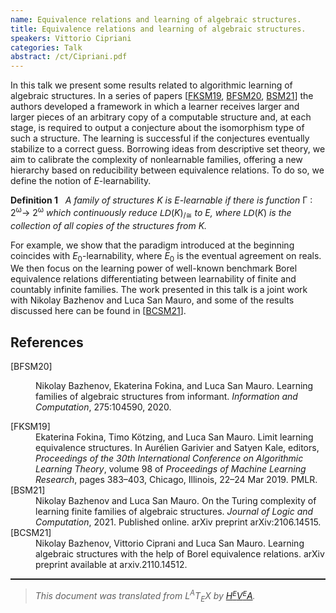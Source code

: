 ```yaml
---
name: Equivalence relations and learning of algebraic structures.
title: Equivalence relations and learning of algebraic structures.
speakers: Vittorio Cipriani
categories: Talk
abstract: /ct/Cipriani.pdf
---
```

<p>In this talk we present some results related to algorithmic learning of algebraic structures. In a series of papers [<a href="#FKS-19">FKSM19</a>, <a href="#bazhenov2020learning">BFSM20</a>, <a href="#bazhenov2021turing">BSM21</a>] the authors developed a framework in which a learner receives larger and larger pieces of an arbitrary
copy of a computable structure and, at each stage, is required to output a conjecture about the isomorphism type of such a structure. The learning is successful if the conjectures eventually stabilize to a correct
guess. Borrowing ideas from descriptive set theory, we aim to calibrate the complexity of nonlearnable families, offering a new hierarchy based on reducibility between equivalence relations. To do so, we define the notion of <span style="font-style:italic">E</span>-learnability. 
</p><div class="theorem"><span style="font-weight:bold">Definition&#xA0;1</span>&#xA0;&#xA0;<em>
A family of structures </em><span style="font-style:italic">K</span><em> is </em><span style="font-style:italic">E</span><em>-learnable if there is function </em>&#x393; : 2<sup>&#x3C9;</sup>&#x2192; 2<sup>&#x3C9;</sup><em> which continuously reduce </em><span style="font-family:sans-serif"><span style="font-style:italic">LD</span></span>(<span style="font-style:italic">K</span>)<sub>/&#x2245;</sub><em> to </em><span style="font-style:italic">E</span><em>, where </em><span style="font-family:sans-serif"><span style="font-style:italic">LD</span></span>(<span style="font-style:italic">K</span>)<em> is the collection of all copies of the structures from </em><span style="font-style:italic">K</span><em>.
</em></div><p>For example, we show that the paradigm introduced at the beginning coincides with <span style="font-style:italic">E</span><sub>0</sub>-learnability, where <span style="font-style:italic">E</span><sub>0</sub> is the eventual agreement on reals. We then focus on the learning power of well-known benchmark Borel equivalence relations differentiating between learnability of finite and countably infinite families. 
The work presented in this talk is a joint work with Nikolay Bazhenov and Luca San Mauro, and some of the results discussed here can be found in [<a href="#bcsm21">BCSM21</a>].</p><!--TOC section id="sec1" References-->
<h2 id="sec1" class="section">References</h2><!--SEC END --><dl class="thebibliography"><dt class="dt-thebibliography">

<a id="bazhenov2020learning">[BFSM20]</a></dt><dd class="dd-thebibliography">
Nikolay Bazhenov, Ekaterina Fokina, and Luca San&#xA0;Mauro.
Learning families of algebraic structures from informant.
<em>Information and Computation</em>, 275:104590, 2020.
</dd><dt class="dt-thebibliography"><a id="FKS-19">[FKSM19]</a></dt><dd class="dd-thebibliography">
Ekaterina Fokina, Timo K&#xF6;tzing, and Luca San&#xA0;Mauro.
Limit learning equivalence structures.
In Aur&#xE9;lien Garivier and Satyen Kale, editors, <em>Proceedings of
the 30th International Conference on Algorithmic Learning Theory</em>, volume&#xA0;98
of <em>Proceedings of Machine Learning Research</em>, pages 383&#x2013;403, Chicago,
Illinois, 22&#x2013;24 Mar 2019. PMLR.
</dd><dt class="dt-thebibliography"><a id="bazhenov2021turing">[BSM21]</a></dt><dd class="dd-thebibliography">
Nikolay Bazhenov and Luca San&#xA0;Mauro.
On the Turing complexity of learning finite families of algebraic
structures.
<em>Journal of Logic and Computation</em>, 2021.
Published online. arXiv preprint arXiv:2106.14515.
</dd><dt class="dt-thebibliography"><a id="bcsm21">[BCSM21]</a></dt><dd class="dd-thebibliography">
Nikolay Bazhenov, Vittorio Ciprani and Luca San Mauro.
Learning algebraic structures with the help of Borel equivalence relations.
arXiv preprint available at arxiv.2110.14512.</dd></dl><!--CUT END -->
<!--HTMLFOOT-->
<!--ENDHTML-->
<!--FOOTER-->
<hr style="height:2"><blockquote class="quote"><em>This document was translated from L<sup>A</sup>T<sub>E</sub>X by
</em><a href="http://hevea.inria.fr/index.html"><em>H</em><em><span style="font-size:small"><sup>E</sup></span></em><em>V</em><em><span style="font-size:small"><sup>E</sup></span></em><em>A</em></a><em>.</em></blockquote></body>
</html>

